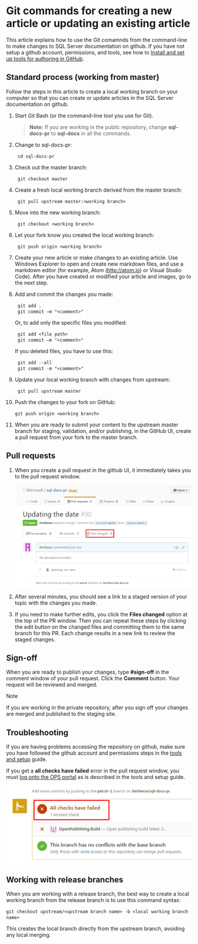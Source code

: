 # Git commands for creating a new article or updating an existing article
This article explains how to use the Git comamnds from the command-line to make changes to SQL Server documentation on github. If you have not setup a github account, permissions, and tools, see how to [Install and set up tools for authoring in GitHub](tools-and-setup.md).

## Standard process (working from master)
Follow the steps in this article to create a local working branch on your computer so that you can create or update articles in the SQL Server documentation on github.

1. Start Git Bash (or the command-line tool you use for Git).

    > **Note:** If you are working in the public repository, change **sql-docs-pr** to **sql-docs** in all the commands.

2. Change to sql-docs-pr:

        cd sql-docs-pr

3. Check out the master branch:

        git checkout master

4. Create a fresh local working branch derived from the master branch:

        git pull upstream master:<working branch>

5. Move into the new working branch:

        git checkout <working branch>

6. Let your fork know you created the local working branch:

        git push origin <working branch>

7. Create your new article or make changes to an existing article. Use Windows Explorer to open and create new markdown files, and use a markdown editor (for example, Atom (http://atom.io) or Visual Studio Code). After you have created or modified your article and images, go to the next step.

8. Add and commit the changes you made:

        git add .
        git commit –m "<comment>"
        
   Or, to add only the specific files you modified:

        git add <file path>
        git commit –m "<comment>"

   If you deleted files, you have to use this:
   
        git add --all
        git commit -m "<comment>"

9. Update your local working branch with changes from upstream:

        git pull upstream master

10. Push the changes to your fork on GitHub:

        git push origin <working branch>

12. When you are ready to submit your content to the upstream master branch for staging, validation, and/or publishing, in the GitHub UI, create a pull request from your fork to the master branch.

## Pull requests
1. When you create a pull request in the github UI, it immediately takes you to the pull request window. 

    ![Pull request window](./media/github-pull-requests-in-the-web-interface/pr-window.png)

2. After several minutes, you should see a link to a staged version of your topic with the changes you made. 

3. If you need to make further edits, you click the **Files changed** option at the top of the PR window. Then you can repeat these steps by clicking the edit button on the changed files and committing them to the same branch for this PR. Each change results in a new link to review the staged changes.

## Sign-off
When you are ready to publish your changes, type **#sign-off** in the comment window of your pull request. Click the **Comment** button. Your request will be reviewed and merged.

> [!NOTE]
> If you are working in the private repository, after you sign off your changes are merged and published to the staging site.

## Troubleshooting

If you are having problems accessing the repository on github, make sure you have followed the github account and permissions steps in the [tools and setup](tools-and-setup.md) guide.

If you get a **all checks have failed** error in the pull request window, you must [log onto the OPS portal](tools-and-setup.md#log-onto-the-ops-portal) as is described in the tools and setup guide.

![All checks have failed](./media/github-pull-requests-in-the-web-interface/all-checks-have-failed.png)

## Working with release branches

When you are working with a release branch, the best way to create a local working branch from the release branch is to use this command syntax:

    git checkout upstream/<upstream branch name> -b <local working branch name>

This creates the local branch directly from the upstream branch, avoiding any local merging.
